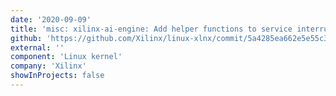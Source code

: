 ```yaml
---
date: '2020-09-09'
title: 'misc: xilinx-ai-engine: Add helper functions to service interrupt controllers and event registers'
github: 'https://github.com/Xilinx/linux-xlnx/commit/5a4285ea662e5e55c31c241234e71c10d63265ec'
external: ''
component: 'Linux kernel'
company: 'Xilinx'
showInProjects: false
---
```

